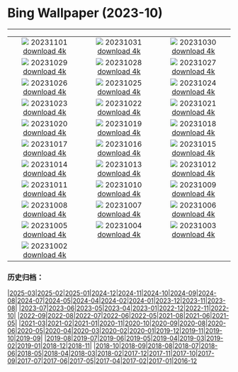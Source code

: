 # Bing Wallpaper (2023-10)
**************
| | | |
| :----: | :----: | :----: |
| ![](https://www.bing.com/th?id=OHR.HautBarr_EN-IN3887832280_1920x1080.jpg) 20231101 [download 4k](https://www.bing.com/th?id=OHR.HautBarr_EN-IN3887832280_UHD.jpg) | ![](https://www.bing.com/th?id=OHR.FuzerCastle_EN-IN7089088416_1920x1080.jpg) 20231031 [download 4k](https://www.bing.com/th?id=OHR.FuzerCastle_EN-IN7089088416_UHD.jpg) | ![](https://www.bing.com/th?id=OHR.AutumnRaven_EN-IN6850233265_1920x1080.jpg) 20231030 [download 4k](https://www.bing.com/th?id=OHR.AutumnRaven_EN-IN6850233265_UHD.jpg) |
| ![](https://www.bing.com/th?id=OHR.SavannahSculpture_EN-IN6597783856_1920x1080.jpg) 20231029 [download 4k](https://www.bing.com/th?id=OHR.SavannahSculpture_EN-IN6597783856_UHD.jpg) | ![](https://www.bing.com/th?id=OHR.FiveWinds_EN-IN6400714117_1920x1080.jpg) 20231028 [download 4k](https://www.bing.com/th?id=OHR.FiveWinds_EN-IN6400714117_UHD.jpg) | ![](https://www.bing.com/th?id=OHR.OldBridgeSkye_EN-IN6114591021_1920x1080.jpg) 20231027 [download 4k](https://www.bing.com/th?id=OHR.OldBridgeSkye_EN-IN6114591021_UHD.jpg) |
| ![](https://www.bing.com/th?id=OHR.ViennaAutumn_EN-IN5923148753_1920x1080.jpg) 20231026 [download 4k](https://www.bing.com/th?id=OHR.ViennaAutumn_EN-IN5923148753_UHD.jpg) | ![](https://www.bing.com/th?id=OHR.GrandStaircase_EN-IN5738946935_1920x1080.jpg) 20231025 [download 4k](https://www.bing.com/th?id=OHR.GrandStaircase_EN-IN5738946935_UHD.jpg) | ![](https://www.bing.com/th?id=OHR.VijayadashamiFestival_EN-IN5330705675_1920x1080.jpg) 20231024 [download 4k](https://www.bing.com/th?id=OHR.VijayadashamiFestival_EN-IN5330705675_UHD.jpg) |
| ![](https://www.bing.com/th?id=OHR.PoconosMaze_EN-IN9531761030_1920x1080.jpg) 20231023 [download 4k](https://www.bing.com/th?id=OHR.PoconosMaze_EN-IN9531761030_UHD.jpg) | ![](https://www.bing.com/th?id=OHR.AstoriaBridge_EN-IN4923523850_1920x1080.jpg) 20231022 [download 4k](https://www.bing.com/th?id=OHR.AstoriaBridge_EN-IN4923523850_UHD.jpg) | ![](https://www.bing.com/th?id=OHR.MehrangarhJodhpur_EN-IN9646660866_1920x1080.jpg) 20231021 [download 4k](https://www.bing.com/th?id=OHR.MehrangarhJodhpur_EN-IN9646660866_UHD.jpg) |
| ![](https://www.bing.com/th?id=OHR.PygmySloth_EN-IN4513982904_1920x1080.jpg) 20231020 [download 4k](https://www.bing.com/th?id=OHR.PygmySloth_EN-IN4513982904_UHD.jpg) | ![](https://www.bing.com/th?id=OHR.GoddessDurga_EN-IN0729980140_1920x1080.jpg) 20231019 [download 4k](https://www.bing.com/th?id=OHR.GoddessDurga_EN-IN0729980140_UHD.jpg) | ![](https://www.bing.com/th?id=OHR.KodiakAlaska_EN-IN7392777987_1920x1080.jpg) 20231018 [download 4k](https://www.bing.com/th?id=OHR.KodiakAlaska_EN-IN7392777987_UHD.jpg) |
| ![](https://www.bing.com/th?id=OHR.SpreadsheetDay_EN-IN8150896497_1920x1080.jpg) 20231017 [download 4k](https://www.bing.com/th?id=OHR.SpreadsheetDay_EN-IN8150896497_UHD.jpg) | ![](https://www.bing.com/th?id=OHR.GoldenEnchantments_EN-IN7563060765_1920x1080.jpg) 20231016 [download 4k](https://www.bing.com/th?id=OHR.GoldenEnchantments_EN-IN7563060765_UHD.jpg) | ![](https://www.bing.com/th?id=OHR.AutumnHedgehog_EN-IN7225406586_1920x1080.jpg) 20231015 [download 4k](https://www.bing.com/th?id=OHR.AutumnHedgehog_EN-IN7225406586_UHD.jpg) |
| ![](https://www.bing.com/th?id=OHR.RingEclipse_EN-IN6870021525_1920x1080.jpg) 20231014 [download 4k](https://www.bing.com/th?id=OHR.RingEclipse_EN-IN6870021525_UHD.jpg) | ![](https://www.bing.com/th?id=OHR.ViesteItaly_EN-IN6591847395_1920x1080.jpg) 20231013 [download 4k](https://www.bing.com/th?id=OHR.ViesteItaly_EN-IN6591847395_UHD.jpg) | ![](https://www.bing.com/th?id=OHR.IdahoBarn_EN-IN6140166032_1920x1080.jpg) 20231012 [download 4k](https://www.bing.com/th?id=OHR.IdahoBarn_EN-IN6140166032_UHD.jpg) |
| ![](https://www.bing.com/th?id=OHR.JohnDayFossil_EN-IN5898727477_1920x1080.jpg) 20231011 [download 4k](https://www.bing.com/th?id=OHR.JohnDayFossil_EN-IN5898727477_UHD.jpg) | ![](https://www.bing.com/th?id=OHR.SoprisSunrise_EN-IN4707739912_1920x1080.jpg) 20231010 [download 4k](https://www.bing.com/th?id=OHR.SoprisSunrise_EN-IN4707739912_UHD.jpg) | ![](https://www.bing.com/th?id=OHR.GwaliorFortMP_EN-IN4137933501_1920x1080.jpg) 20231009 [download 4k](https://www.bing.com/th?id=OHR.GwaliorFortMP_EN-IN4137933501_UHD.jpg) |
| ![](https://www.bing.com/th?id=OHR.OctoClam_EN-IN3159038721_1920x1080.jpg) 20231008 [download 4k](https://www.bing.com/th?id=OHR.OctoClam_EN-IN3159038721_UHD.jpg) | ![](https://www.bing.com/th?id=OHR.GrizzlyFalls_EN-IN2755577856_1920x1080.jpg) 20231007 [download 4k](https://www.bing.com/th?id=OHR.GrizzlyFalls_EN-IN2755577856_UHD.jpg) | ![](https://www.bing.com/th?id=OHR.TaughannockFalls_EN-IN2385233459_1920x1080.jpg) 20231006 [download 4k](https://www.bing.com/th?id=OHR.TaughannockFalls_EN-IN2385233459_UHD.jpg) |
| ![](https://www.bing.com/th?id=OHR.GentooJump_EN-IN2482357761_1920x1080.jpg) 20231005 [download 4k](https://www.bing.com/th?id=OHR.GentooJump_EN-IN2482357761_UHD.jpg) | ![](https://www.bing.com/th?id=OHR.TarantulaNebula_EN-IN5707966238_1920x1080.jpg) 20231004 [download 4k](https://www.bing.com/th?id=OHR.TarantulaNebula_EN-IN5707966238_UHD.jpg) | ![](https://www.bing.com/th?id=OHR.WhitsundaySwirl_EN-IN5486180596_1920x1080.jpg) 20231003 [download 4k](https://www.bing.com/th?id=OHR.WhitsundaySwirl_EN-IN5486180596_UHD.jpg) |
| ![](https://www.bing.com/th?id=OHR.MahatmaGandhi_EN-IN0914326367_1920x1080.jpg) 20231002 [download 4k](https://www.bing.com/th?id=OHR.MahatmaGandhi_EN-IN0914326367_UHD.jpg) |  |  |

### 历史归档：

|[2025-03](bing/2025-03/2025-03.md)|[2025-02](bing/2025-02/2025-02.md)|[2025-01](bing/2025-01/2025-01.md)|[2024-12](bing/2024-12/2024-12.md)|[2024-11](bing/2024-11/2024-11.md)|[2024-10](bing/2024-10/2024-10.md)|[2024-09](bing/2024-09/2024-09.md)|[2024-08](bing/2024-08/2024-08.md)|[2024-07](bing/2024-07/2024-07.md)|[2024-05](bing/2024-05/2024-05.md)|[2024-04](bing/2024-04/2024-04.md)|[2024-02](bing/2024-02/2024-02.md)|[2024-01](bing/2024-01/2024-01.md)|[2023-12](bing/2023-12/2023-12.md)|[2023-11](bing/2023-11/2023-11.md)|[2023-08](bing/2023-08/2023-08.md)|
|[2023-07](bing/2023-07/2023-07.md)|[2023-06](bing/2023-06/2023-06.md)|[2023-05](bing/2023-05/2023-05.md)|[2023-04](bing/2023-04/2023-04.md)|[2023-01](bing/2023-01/2023-01.md)|[2022-12](bing/2022-12/2022-12.md)|[2022-11](bing/2022-11/2022-11.md)|[2022-10](bing/2022-10/2022-10.md)|
|[2022-09](bing/2022-09/2022-09.md)|[2022-08](bing/2022-08/2022-08.md)|[2022-07](bing/2022-07/2022-07.md)|[2022-06](bing/2022-06/2022-06.md)|[2022-05](bing/2022-05/2022-05.md)|[2021-08](bing/2021-08/2021-08.md)|[2021-06](bing/2021-06/2021-06.md)|[2021-05](bing/2021-05/2021-05.md)|
|[2021-03](bing/2021-03/2021-03.md)|[2021-02](bing/2021-02/2021-02.md)|[2021-01](bing/2021-01/2021-01.md)|[2020-11](bing/2020-11/2020-11.md)|[2020-10](bing/2020-10/2020-10.md)|[2020-09](bing/2020-09/2020-09.md)|[2020-08](bing/2020-08/2020-08.md)|[2020-06](bing/2020-06/2020-06.md)|[2020-05](bing/2020-05/2020-05.md)|[2020-04](bing/2020-04/2020-04.md)|[2020-03](bing/2020-03/2020-03.md)|[2020-02](bing/2020-02/2020-02.md)|[2020-01](bing/2020-01/2020-01.md)|[2019-12](bing/2019-12/2019-12.md)|[2019-11](bing/2019-11/2019-11.md)|[2019-10](bing/2019-10/2019-10.md)|[2019-09](bing/2019-09/2019-09.md)|
|[2019-08](bing/2019-08/2019-08.md)|[2019-07](bing/2019-07/2019-07.md)|[2019-06](bing/2019-06/2019-06.md)|[2019-05](bing/2019-05/2019-05.md)|[2019-04](bing/2019-04/2019-04.md)|[2019-03](bing/2019-03/2019-03.md)|[2019-02](bing/2019-02/2019-02.md)|[2019-01](bing/2019-01/2019-01.md)|[2018-12](bing/2018-12/2018-12.md)|[2018-11](bing/2018-11/2018-11.md)|
|[2018-10](bing/2018-10/2018-10.md)|[2018-09](bing/2018-09/2018-09.md)|[2018-08](bing/2018-08/2018-08.md)|[2018-07](bing/2018-07/2018-07.md)|[2018-06](bing/2018-06/2018-06.md)|[2018-05](bing/2018-05/2018-05.md)|[2018-04](bing/2018-04/2018-04.md)|[2018-03](bing/2018-03/2018-03.md)|[2018-02](bing/2018-02/2018-02.md)|[2017-12](bing/2017-12/2017-12.md)|[2017-11](bing/2017-11/2017-11.md)|[2017-10](bing/2017-10/2017-10.md)|[2017-09](bing/2017-09/2017-09.md)|[2017-07](bing/2017-07/2017-07.md)|[2017-06](bing/2017-06/2017-06.md)|[2017-05](bing/2017-05/2017-05.md)|[2017-04](bing/2017-04/2017-04.md)|[2017-02](bing/2017-02/2017-02.md)|[2017-01](bing/2017-01/2017-01.md)|[2016-12](bing/2016-12/2016-12.md)